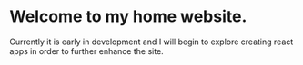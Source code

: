 # Welcome to my home website.
Currently it is early in development and I will begin to explore creating react apps in order to further enhance the site.

